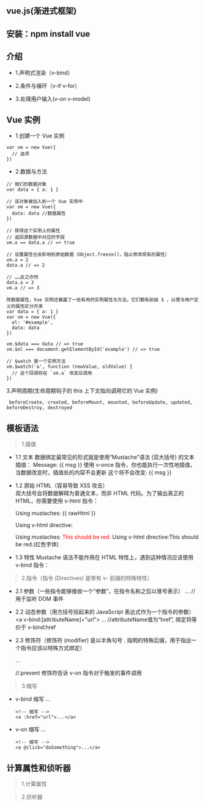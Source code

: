 ## vue.js(渐进式框架)

## 安装：npm install vue

## 介绍

- 1.声明式渲染（v-bind）

- 2.条件与循环（v-if  v-for）

- 3.处理用户输入(v-on  v-model)

## Vue 实例

   - 1.创建一个 Vue 实例
    
    
    var vm = new Vue({
      // 选项
    })
    
   - 2.数据与方法
   
   
    // 我们的数据对象
    var data = { a: 1 }
    
    // 该对象被加入到一个 Vue 实例中
    var vm = new Vue({
      data: data //数据属性
    })
    
    // 获得这个实例上的属性
    // 返回源数据中对应的字段
    vm.a == data.a // => true
    
    // 设置属性也会影响到原始数据（Object.freeze()，阻止修改现有的属性）
    vm.a = 2
    data.a // => 2
    
    // ……反之亦然
    data.a = 3
    vm.a // => 3
    
    除数据属性，Vue 实例还暴露了一些有用的实例属性与方法。它们都有前缀 $ ，以便与用户定义的属性区分开来
    var data = { a: 1 }
    var vm = new Vue({
      el: '#example',
      data: data
    })
    
    vm.$data === data // => true
    vm.$el === document.getElementById('example') // => true
    
    // $watch 是一个实例方法
    vm.$watch('a', function (newValue, oldValue) {
      // 这个回调将在 `vm.a` 改变后调用
    })
    
   3.声明周期(生命周期钩子的 this 上下文指向调用它的 Vue 实例)
   
   
     beforeCreate, created, beforeMount, mounted, beforeUpdate, updated, beforeDestroy, destroyed
     
## 模板语法
> 1.插值
   
   - 1.1 文本
         数据绑定最常见的形式就是使用“Mustache”语法 (双大括号) 的文本插值：
         <span>Message: {{ msg }}</span>
         使用 v-once 指令，你也能执行一次性地插值，当数据改变时，插值处的内容不会更新
         <span v-once>这个将不会改变: {{ msg }}</span>
                 
   - 1.2 原始 HTML（容易导致 XSS 攻击）     
         双大括号会将数据解释为普通文本，而非 HTML 代码。为了输出真正的 HTML，你需要使用 v-html 指令：
         <p>Using mustaches: {{ rawHtml }}</p>
         <p>Using v-html directive: <span v-html="rawHtml"></span></p>
         Using mustaches: <span style="color:red">This should be red.</span>
         Using v-html directive:This should be red.(红色字体)
     
   - 1.3 特性
         Mustache 语法不能作用在 HTML 特性上，遇到这种情况应该使用 v-bind 指令：
         <div v-bind:id="dynamicId"></div>
         
> 2.指令（指令 (Directives) 是带有 v- 前缀的特殊特性）  
   
   - 2.1 参数（一些指令能够接收一个“参数”，在指令名称之后以冒号表示）
         <a v-on:click="doSomething">...</a>  //用于监听 DOM 事件
     
   - 2.2 动态参数（用方括号括起来的 JavaScript 表达式作为一个指令的参数）
         <a v-bind:[attributeName]="url"> ... </a> //attributeName值为“href”, 绑定将等价于 v-bind:href
     
   - 2.3 修饰符（修饰符 (modifier) 是以半角句号 . 指明的特殊后缀，用于指出一个指令应该以特殊方式绑定）
         <form v-on:submit.prevent="onSubmit">...</form>  //.prevent 修饰符告诉 v-on 指令对于触发的事件调用 
   
> 3.缩写 

   - v-bind 缩写
         <!-- 完整语法 -->
         <a v-bind:href="url">...</a>
         
         <!-- 缩写 -->
         <a :href="url">...</a>
         
   - v-on 缩写
         <!-- 完整语法 -->
         <a v-on:click="doSomething">...</a>
         
         <!-- 缩写 -->
         <a @click="doSomething">...</a>
         

## 计算属性和侦听器
> 1.计算属性

> 2.侦听器      